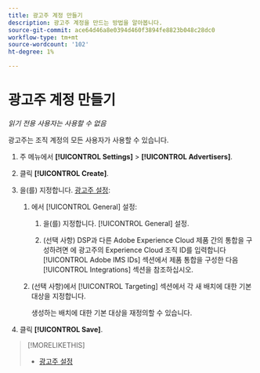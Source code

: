 ```yaml
---
title: 광고주 계정 만들기
description: 광고주 계정을 만드는 방법을 알아봅니다.
source-git-commit: ace64d46a8e0394d460f3894fe8823b048c28dc0
workflow-type: tm+mt
source-wordcount: '102'
ht-degree: 1%

---
```


# 광고주 계정 만들기

*읽기 전용 사용자는 사용할 수 없음*

광고주는 조직 계정의 모든 사용자가 사용할 수 있습니다.

1. 주 메뉴에서 **[!UICONTROL Settings]** > **[!UICONTROL Advertisers]**.

1. 클릭 **[!UICONTROL Create]**.

1. 을(를) 지정합니다. [광고주 설정](advertiser-settings.md):

   1. 에서 [!UICONTROL General] 설정:

      1. 을(를) 지정합니다. [!UICONTROL General] 설정.

      1. (선택 사항) DSP과 다른 Adobe Experience Cloud 제품 간의 통합을 구성하려면 에 광고주의 Experience Cloud 조직 ID를 입력합니다 [!UICONTROL Adobe IMS IDs] 섹션에서 제품 통합을 구성한 다음 [!UICONTROL Integrations] 섹션을 참조하십시오.
   1. (선택 사항)에서 [!UICONTROL Targeting] 섹션에서 각 새 배치에 대한 기본 대상을 지정합니다.

      생성하는 배치에 대한 기본 대상을 재정의할 수 있습니다.


1. 클릭 **[!UICONTROL Save]**.

>[!MORELIKETHIS]
>
>* [광고주 설정](/help/dsp/admin/advertiser-settings.md)

